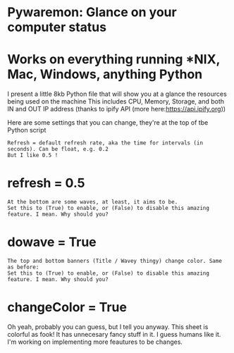 # Pywaremon: Glance on your computer status
# Works on everything running \*NIX, Mac, Windows, anything Python

I present a little 8kb Python file that will show you at a glance the resources being used on the machine
This includes CPU, Memory, Storage, and both IN and OUT IP address (thanks to ipify API (more here:https://api.ipify.org))

Here are some settings that you can change, they're at the top of tbe Python script

	Refresh = default refresh rate, aka the time for intervals (in seconds). Can be float, e.g. 0.2
	But I like 0.5 !
# refresh = 0.5

	At the bottom are some waves, at least, it aims to be.
	Set this to (True) to enable, or (False) to disable this amazing feature. I mean. Why should you?
# dowave = True

	The top and bottom banners (Title / Wavey thingy) change color. Same as before:
	Set this to (True) to enable, or (False) to disable this amazing feature. I mean. Why should you?
# changeColor = True

Oh yeah, probably you can guess, but I tell you anyway.
This sheet is colorful as fook!
It has unnecesary fancy stuff in it.
I guess humans like it.
I'm working on implementing more feautures to be changes.
